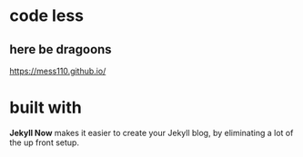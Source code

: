 # code less

## here be dragoons

https://mess110.github.io/

# built with

**Jekyll Now** makes it easier to create your Jekyll blog, by eliminating a lot of the up front setup.
